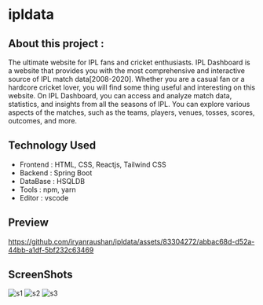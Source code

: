
# ipldata

## About this project : 

The ultimate website for IPL fans
and cricket enthusiasts. IPL Dashboard is a website that
provides you with the most comprehensive and interactive
source of IPL match data[2008-2020]. Whether you are a
casual fan or a hardcore cricket lover, you will find
some thing useful and interesting on this website. On IPL
Dashboard, you can access and analyze match data,
statistics, and insights from all the seasons of IPL. You
can explore various aspects of the matches, such as the
teams, players, venues, tosses, scores, outcomes, and more.

## Technology Used
- Frontend : HTML, CSS, Reactjs, Tailwind CSS
- Backend : Spring Boot
- DataBase : HSQLDB
- Tools : npm, yarn
- Editor : vscode
  
## Preview 
https://github.com/iryanraushan/ipldata/assets/83304272/abbac68d-d52a-44bb-a1df-5bf232c63469

## ScreenShots
![s1](https://github.com/iryanraushan/ipldata/assets/83304272/6bf81d60-a388-4692-8525-7bd3ba6369f9)
![s2](https://github.com/iryanraushan/ipldata/assets/83304272/dbeedc6a-2f8e-4475-93a0-79b18a76b50c)
![s3](https://github.com/iryanraushan/ipldata/assets/83304272/636f4622-a210-4cd5-9de4-d5a145310442)

